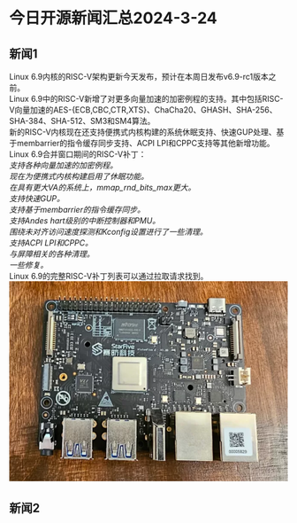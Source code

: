 # 今日开源新闻汇总2024-3-24
## 新闻1
Linux 6.9内核的RISC-V架构更新今天发布，预计在本周日发布v6.9-rc1版本之前。
<br>
Linux 6.9中的RISC-V新增了对更多向量加速的加密例程的支持。其中包括RISC-V向量加速的AES-{ECB,CBC,CTR,XTS}、ChaCha20、GHASH、SHA-256、SHA-384、SHA-512、SM3和SM4算法。
<br>
新的RISC-V内核现在还支持便携式内核构建的系统休眠支持、快速GUP处理、基于membarrier的指令缓存同步支持、ACPI LPI和CPPC支持等其他新增功能。 
<br>
Linux 6.9合并窗口期间的RISC-V补丁：
<br>
*支持各种向量加速的加密例程。*
<br>
*现在为便携式内核构建启用了休眠功能。*
<br>
*在具有更大VA的系统上，mmap_rnd_bits_max更大。*
<br>
*支持快速GUP。*
<br>
*支持基于membarrier的指令缓存同步。*
<br>
*支持Andes hart级别的中断控制器和PMU。*
<br>
*围绕未对齐访问速度探测和Kconfig设置进行了一些清理。*
<br>
*支持ACPI LPI和CPPC。*
<br>
*与屏障相关的各种清理。*
<br>
*一些修复。*
<br>
Linux 6.9的完整RISC-V补丁列表可以通过拉取请求找到。
<br>
![图片暂时迷路了！！:(](img2/1.png)
## 新闻2
